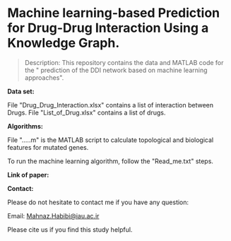 # Machine learning-based Prediction for Drug-Drug Interaction Using a Knowledge Graph.

> Description: This repository contains the data and MATLAB code for the " prediction of the DDI network based on machine learning approaches".

**Data set:**

File "Drug_Drug_Interaction.xlsx" contains a list of interaction between Drugs.
File "List_of_Drug.xlsx" contains a list of drugs.

**Algorithms:**

File ".....m" is the MATLAB script to calculate topological and biological features for mutated genes.



To run the machine learning algorithm, follow the "Read_me.txt" steps.


**Link of paper:**


**Contact:**

Please do not hesitate to contact me if you have any question:

Email: Mahnaz.Habibi@iau.ac.ir

Please cite us if you find this study helpful.
